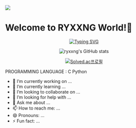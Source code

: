 <img src="https://capsule-render.vercel.app/api?type=waving&color=auto&height=300&section=header&text=Hello%20World&fontSize=90" />

<h1>Welcome to RYXXNG World!👋</h1> 

<div align="center">
  
  [![Typing SVG](https://readme-typing-svg.demolab.com/?lines=Welcome+to+the+ll;Second+line+of+text)](https://git.io/typing-svg)

  ![ryxxng's GitHub stats](https://github-readme-stats.vercel.app/api?username=LeeYeRyeong&show_icons=true&theme=radical)

  [![Solved.ac프로필](http://mazassumnida.wtf/api/generate_badge?boj={soccer0954})](https://solved.ac/{handle})

</div>
PROGRAMMING LANGUAGE : 
C
Python

- 🔭 I’m currently working on ...
- 🌱 I’m currently learning ...
- 👯 I’m looking to collaborate on ...
- 🤔 I’m looking for help with ...
- 💬 Ask me about ...
- 📫 How to reach me: ...
- 😄 Pronouns: ...
- ⚡ Fun fact: ...

<!--
**LeeYeRyeong/LeeYeRyeong** is a ✨ _special_ ✨ repository because its `README.md` (this file) appears on your GitHub profile.

Here are some ideas to get you started:

- 🔭 I’m currently working on ...
- 🌱 I’m currently learning ...
- 👯 I’m looking to collaborate on ...
- 🤔 I’m looking for help with ...
- 💬 Ask me about ...
- 📫 How to reach me: ...
- 😄 Pronouns: ...
- ⚡ Fun fact: ...
-->
